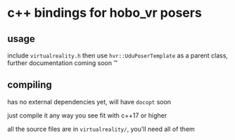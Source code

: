 # c++ bindings for hobo_vr posers
## usage
include `virtualreality.h`
then use `hvr::UduPoserTemplate` as a parent class, further documentation coming soon :tm:

## compiling
has no external dependencies yet, will have `docopt` soon

just compile it any way you see fit with c++17 or higher

all the source files are in `virtualreality/`, you'll need all of them
